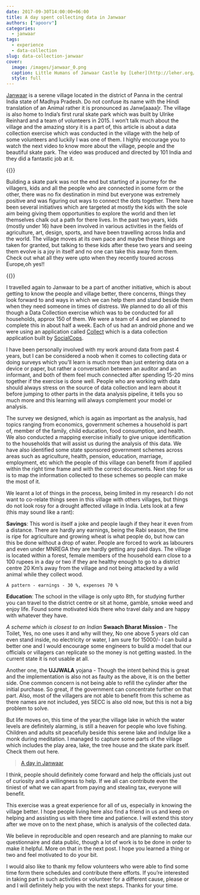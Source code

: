 ```yaml
---
date: 2017-09-30T14:00:00+06:00
title: A day spent collecting data in Janwaar
authors: ["apoorv"]
categories:
  - janwaar
tags: 
  - experience
  - data-collection
slug: data-collection-janwaar
cover:
  image: /images/janwaar_0.png
  caption: Little Humans of Janwaar Castle by [Leher](http://leher.org/campaigns/little-humans-janwaar-castle/)
  style: full
---
```


[Janwaar](https://www.google.co.in/maps/place/Janwaar+Castle/@24.6505276,80.2019978,17z/data=!3m1!4b1!4m5!3m4!1s0x398306c8ef020c93:0x9e958ad8c220c362!8m2!3d24.6505276!4d80.2041918?hl=en) is a serene village located in the district of Panna in the central India state of Madhya Pradesh. Do not confuse its name with the Hindi translation of an Animal rather it is pronounced as Janw[aaaa]r. The village is also home to India’s first rural skate park which was built by Ulrike Reinhard and a team of volunteers in 2015. I won’t talk much about the village and the amazing story it is a part of, this article is about a data collection exercise which was conducted in the village with the help of some volunteers and luckily I was one of them. I highly encourage you to watch the next video to know more about the village, people and the beautiful skate park. The video was produced and directed by 101 India and they did a fantastic job at it. 

{{<youtube O5pAzpwXr60>}}



Building a skate park was not the end but starting of a journey for the villagers, kids and all the people who are connected  in some form or the other, there was no fix destination in mind but everyone was extremely positive and was figuring out ways to connect the dots together. There have been several initiatives which are targeted at mostly the kids with the sole aim being giving them opportunities to explore the world and then let themselves chalk out a path for there lives. In the past two years, kids (mostly under 16) have been involved in various activities in the fields of agriculture, art, design, sports, and have been travelling across India and the world. The village moves at its own pace and maybe these things are taken for granted, but talking to these kids after these two years and seeing them evolve is a joy in itself and no one can take this away form them. Check out what all they were upto when they recently toured across Europe,oh yes!!

{{<youtube EDVlKx3z8Ws>}}

I travelled again to Janwaar to be a part of another initiative, which is about getting to know the people and village better, there concerns, things they look forward to and ways in which we can help them and stand beside them when they need someone in times of distress. We planned to do all of this though a Data Collection exercise which was to be conducted for all households, approx 150 of them. We were a team of 4 and we planned to complete this in about half a week. Each of us had an android phone and we were using an application called [Collect](https://play.google.com/store/apps/details?id=com.socialcops.collect.plus&hl=en) which is a data collection application built by [SocialCops](https://socialcops.com/). 

I have been personally involved with my work around data from past 4 years, but I can be considered a noob when it comes to collecting data or doing surveys which you’ll learn is much more than just entering data on a device or paper, but rather a conversation between an auditor and an informant, and both of them feel much connected after spending 15-20 mins together if the exercise is done well. People who are working with data should always stress on the source of data collection and learn about it before jumping to other parts in the data analysis pipeline, it tells you so much more and this learning will always complement your model or analysis. 

The survey we designed, which is again as important as the analysis, had topics ranging from economics, government schemes a household is part of, member of the family, child education, food consumption, and health. We also conducted a mapping exercise initially to give unique identification to the households that will assist us during the analysis of this data. We have also identified some state sponsored government schemes across areas such as agriculture, health, pension, education, marriage, employment, etc which the people of this village can benefit from if applied within the right time frame and with the correct documents. Next step for us is to map the information collected to these schemes so people can make the most of it. 

We learnt a lot of things in the process, being limited in my research I do not want to co-relate things seen in this village with others villages, but things do not look rosy for a drought affected village in India. Lets look at a few (this may sound like a rant): 

**Savings**: This word is itself a joke and people laugh if they hear it even from a distance. There are hardly any earnings, being the Rabi season, the time is ripe for agriculture and growing wheat is what people do, but how can this be done without a drop of water. People are forced to work as labourers and even under MNREGA they are hardly getting any paid days. The village is located within a forest, female members of the household earn close to a 100 rupees in a day or two if they are healthy enough to go to a district centre 20 Km’s away from the village and not being attacked by a wild animal while they collect wood. 

`A pattern - earnings - 30 %, expenses 70 %`

**Education**: The school in the village is only upto 8th, for studying further you can travel to the district centre or sit at home, gamble, smoke weed and enjoy life. Found some motivated kids there who travel daily and are happy with whatever they have. 

*A scheme which is closest to an Indian <i class="fa fa-heart" aria-hidden="true"></i>* **Swaach Bharat Mission** - The Toilet, Yes, no one uses it and why will they, No one above 5 years old can even stand inside, no electricity or water, I am sure for 15000/- I can build a better one and I would encourage some engineers to build a model that our officials or villagers can replicate so the money is not getting wasted. In the current state it is not usable at all. 

Another one, the **UJJWALA** yojana - Though the intent behind this is great and the implementation is also not as faulty as the above, it is on the better side. One common concern is not being able to refill the cylinder after the initial purchase. So great, if the government can concentrate further on that part. Also, most of the villagers are not able to benefit from this scheme as there names are not included, yes SECC is also old now, but this is not a big problem to solve. 

But life moves on, this time of the year,the village lake in which the water levels are definitely alarming, is still a heaven for people who love fishing. Children and adults sit peacefully beside this serene lake and indulge like a monk during meditation. I managed to capture some parts of the village which includes the play area, lake, the tree house and the skate park itself. Check them out here. 

<blockquote class="imgur-embed-pub" lang="en" data-id="a/w3TlV"><a href="//imgur.com/w3TlV">A day in Janwaar</a></blockquote><script async src="//s.imgur.com/min/embed.js" charset="utf-8"></script>


I think, people should definitely come forward and help the officials just out of curiosity and a willingness to help. If we all can contribute even the tiniest of what we can apart from paying and stealing tax, everyone will benefit. 

This exercise was a great experience for all of us, especially in knowing the village better. I hope people living here also find a friend in us and keep on helping and assisting us with there time and patience. I will extend this story after we move on to the next phase, which is analysis of the collected data. 

We believe in reproducible and open research and are planning to make our questionnaire and data public, though a lot of work is to be done in order to make it helpful. More on that in the next post. I hope you learned a thing or two and feel motivated to do your bit. 

I would also like to thank my fellow volunteers who were able to find some time form there schedules and contribute there efforts. If you’re interested in taking part in such activities or volunteer for a different cause, please <i class="fa fa-envelope" aria-hidden="true"></i> or <i class="fa fa-twitter" aria-hidden="true"></i> and I will definitely help you with the next steps. 
Thanks for your time. 
